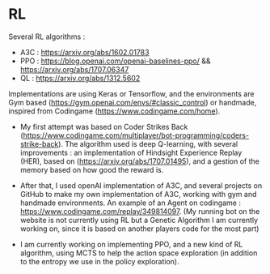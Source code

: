 # RL

Several RL algorithms : 

- A3C : https://arxiv.org/abs/1602.01783
- PPO : https://blog.openai.com/openai-baselines-ppo/ && https://arxiv.org/abs/1707.06347
- QL : https://arxiv.org/abs/1312.5602

Implementations are using Keras or Tensorflow, and the environments are Gym based (https://gym.openai.com/envs/#classic_control) or handmade, inspired from Codingame (https://www.codingame.com/home). 

 - My first attempt was based on Coder Strikes Back (https://www.codingame.com/multiplayer/bot-programming/coders-strike-back). The algorithm used is deep Q-learning, with several improvements : an implementation of Hindsight Experience Replay (HER), based on (https://arxiv.org/abs/1707.01495), and a gestion of the memory based on how good the reward is. 
 
 - After that, I used openAI implementation of A3C, and several projects on GitHub to make my own implementation of A3C, working with gym and handmade environments. An example of an Agent on codingame : https://www.codingame.com/replay/349814097. (My running bot on the website is not currently using RL but a Genetic Algorithm I am currently working on, since it is based on another players code for the most part)
 
 - I am currently working on implementing PPO, and a new kind of RL algorithm, using MCTS to help the action space exploration (in addition to the entropy we use in the policy exploration). 
